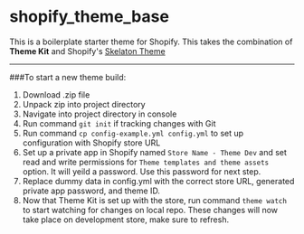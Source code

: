 # shopify_theme_base
This is a boilerplate starter theme for Shopify.  This takes the combination of **Theme Kit** and Shopify's [Skelaton Theme](https://github.com/Shopify/skeleton-theme)

***

###To start a new theme build:

1. Download .zip file
2. Unpack zip into project directory
3. Navigate into project directory in console
4. Run command `git init` if tracking changes with Git
5. Run command `cp config-example.yml config.yml` to set up configuration with Shopify store URL
6. Set up a private app in Shopify named `Store Name - Theme Dev` and set read and write permissions for `Theme templates and theme assets` option. It will yeild a password. Use this password for next step.
7. Replace dummy data in config.yml with the correct store URL, generated private app password, and theme ID.
8. Now that Theme Kit is set up with the store, run command `theme watch` to start watching for changes on local repo. These changes will now take place on development store, make sure to refresh.
